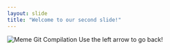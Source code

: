 ```yaml
---
layout: slide
title: "Welcome to our second slide!"
---
```

![Meme Git Compilation](https://miro.medium.com/max/880/0*cesFJY5JFpI0Rl4v.jpg)
Use the left arrow to go back!